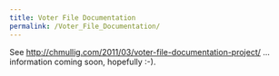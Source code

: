 ```yaml
---
title: Voter File Documentation
permalink: /Voter_File_Documentation/
---
```


See <http://chmullig.com/2011/03/voter-file-documentation-project/> ... information coming soon, hopefully :-).
